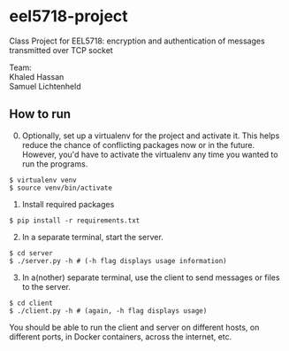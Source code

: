 # eel5718-project
Class Project for EEL5718: encryption and authentication of messages transmitted over TCP socket

Team:  
Khaled Hassan  
Samuel Lichtenheld  

## How to run
0. Optionally, set up a virtualenv for the project and activate it. This helps reduce the chance of conflicting packages now or in the future. However, you'd have to activate the virtualenv any time you wanted to run the programs.
```
$ virtualenv venv
$ source venv/bin/activate
```
1. Install required packages
```
$ pip install -r requirements.txt
```
2. In a separate terminal, start the server. 
```
$ cd server
$ ./server.py -h # (-h flag displays usage information)
```
3. In a(nother) separate terminal, use the client to send messages or files to the server.
```
$ cd client
$ ./client.py -h # (again, -h flag displays usage)
```

You should be able to run the client and server on different hosts, on different ports, in Docker containers, across the internet, etc.
